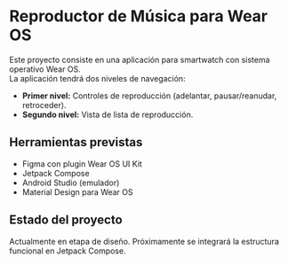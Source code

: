 # Reproductor de Música para Wear OS

Este proyecto consiste en una aplicación para smartwatch con sistema operativo Wear OS.  
La aplicación tendrá dos niveles de navegación:

- **Primer nivel:** Controles de reproducción (adelantar, pausar/reanudar, retroceder).
- **Segundo nivel:** Vista de lista de reproducción.

## Herramientas previstas
- Figma con plugin Wear OS UI Kit
- Jetpack Compose
- Android Studio (emulador)
- Material Design para Wear OS

## Estado del proyecto
Actualmente en etapa de diseño. Próximamente se integrará la estructura funcional en Jetpack Compose.
